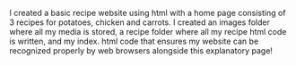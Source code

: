 I created a basic recipe website using html with a home page consisting of 3 recipes for potatoes, chicken and carrots. I created an images folder where all my media is stored, a recipe folder where all my recipe html code is written, and my index. html code that ensures my website can be recognized properly by web browsers alongside this explanatory page!